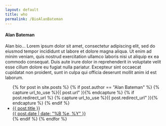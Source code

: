 ```yaml
---
layout: default
title: who
permalink: /BioAlanBateman
---
```


<h4>Alan Bateman</h4>

<div>Alan bio... Lorem ipsum dolor sit amet, consectetur adipiscing elit, sed do eiusmod tempor incididunt ut labore et dolore magna aliqua. Ut enim ad minim veniam, quis nostrud exercitation ullamco laboris nisi ut aliquip ex ea commodo consequat. Duis aute irure dolor in reprehenderit in voluptate velit esse cillum dolore eu fugiat nulla pariatur. Excepteur sint occaecat cupidatat non proident, sunt in culpa qui officia deserunt mollit anim id est laborum.</div>


  <ul>	  
  {% for post in site.posts %}
  {% if post.author == "Alan Bateman" %}
      {% capture url_to_use %}{{ post.url" }}{% endcapture %}
      {% if post.redirect_url %}
        {% capture url_to_use %}{{ post.redirect_url" }}{% endcapture %}
      {% endif %}
      <li><a href="{{ site.baseurl }} {{ url_to_use }}">{{ post.title }}
	    <div class="date">{{ post.date | date: "%B %e, %Y" }}</div></a>
      </li>
  {% endif %}
  {% endfor %}
  </ul>
